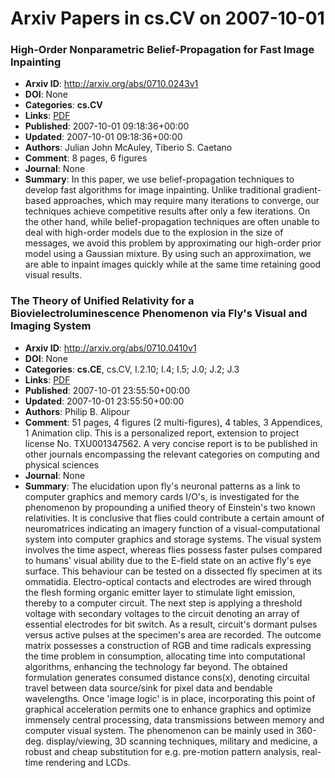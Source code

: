 # Arxiv Papers in cs.CV on 2007-10-01
### High-Order Nonparametric Belief-Propagation for Fast Image Inpainting
- **Arxiv ID**: http://arxiv.org/abs/0710.0243v1
- **DOI**: None
- **Categories**: **cs.CV**
- **Links**: [PDF](http://arxiv.org/pdf/0710.0243v1)
- **Published**: 2007-10-01 09:18:36+00:00
- **Updated**: 2007-10-01 09:18:36+00:00
- **Authors**: Julian John McAuley, Tiberio S. Caetano
- **Comment**: 8 pages, 6 figures
- **Journal**: None
- **Summary**: In this paper, we use belief-propagation techniques to develop fast algorithms for image inpainting. Unlike traditional gradient-based approaches, which may require many iterations to converge, our techniques achieve competitive results after only a few iterations. On the other hand, while belief-propagation techniques are often unable to deal with high-order models due to the explosion in the size of messages, we avoid this problem by approximating our high-order prior model using a Gaussian mixture. By using such an approximation, we are able to inpaint images quickly while at the same time retaining good visual results.



### The Theory of Unified Relativity for a Biovielectroluminescence Phenomenon via Fly's Visual and Imaging System
- **Arxiv ID**: http://arxiv.org/abs/0710.0410v1
- **DOI**: None
- **Categories**: **cs.CE**, cs.CV, I.2.10; I.4; I.5; J.0; J.2; J.3
- **Links**: [PDF](http://arxiv.org/pdf/0710.0410v1)
- **Published**: 2007-10-01 23:55:50+00:00
- **Updated**: 2007-10-01 23:55:50+00:00
- **Authors**: Philip B. Alipour
- **Comment**: 51 pages, 4 figures (2 multi-figures), 4 tables, 3 Appendices, 1
  Animation clip. This is a personalized report, extension to project license
  No. TXU001347562. A very concise report is to be published in other journals
  encompassing the relevant categories on computing and physical sciences
- **Journal**: None
- **Summary**: The elucidation upon fly's neuronal patterns as a link to computer graphics and memory cards I/O's, is investigated for the phenomenon by propounding a unified theory of Einstein's two known relativities. It is conclusive that flies could contribute a certain amount of neuromatrices indicating an imagery function of a visual-computational system into computer graphics and storage systems. The visual system involves the time aspect, whereas flies possess faster pulses compared to humans' visual ability due to the E-field state on an active fly's eye surface. This behaviour can be tested on a dissected fly specimen at its ommatidia. Electro-optical contacts and electrodes are wired through the flesh forming organic emitter layer to stimulate light emission, thereby to a computer circuit. The next step is applying a threshold voltage with secondary voltages to the circuit denoting an array of essential electrodes for bit switch. As a result, circuit's dormant pulses versus active pulses at the specimen's area are recorded. The outcome matrix possesses a construction of RGB and time radicals expressing the time problem in consumption, allocating time into computational algorithms, enhancing the technology far beyond. The obtained formulation generates consumed distance cons(x), denoting circuital travel between data source/sink for pixel data and bendable wavelengths. Once 'image logic' is in place, incorporating this point of graphical acceleration permits one to enhance graphics and optimize immensely central processing, data transmissions between memory and computer visual system. The phenomenon can be mainly used in 360-deg. display/viewing, 3D scanning techniques, military and medicine, a robust and cheap substitution for e.g. pre-motion pattern analysis, real-time rendering and LCDs.



